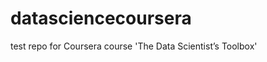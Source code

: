 datasciencecoursera
===================

test repo for Coursera course 'The Data Scientist’s Toolbox'
